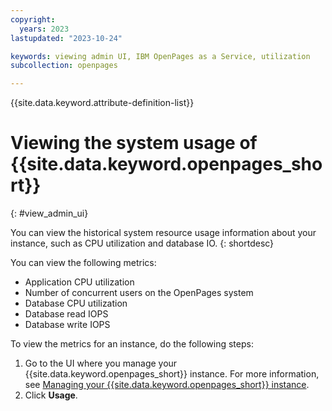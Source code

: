 ```yaml
---
copyright:
  years: 2023
lastupdated: "2023-10-24"

keywords: viewing admin UI, IBM OpenPages as a Service, utilization
subcollection: openpages

---
```

{{site.data.keyword.attribute-definition-list}}

# Viewing the system usage of {{site.data.keyword.openpages_short}}
{: #view_admin_ui}

You can view the historical system resource usage information about your instance, such as CPU utilization and database IO.
{: shortdesc}

You can view the following metrics:

- Application CPU utilization
- Number of concurrent users on the OpenPages system
- Database CPU utilization
- Database read IOPS
- Database write IOPS

To view the metrics for an instance, do the following steps:

1. Go to the UI where you manage your {{site.data.keyword.openpages_short}} instance. For more information, see [Managing your {{site.data.keyword.openpages_short}} instance](/docs/openpages?topic=openpages-manage_op_instance).
2. Click **Usage**.
